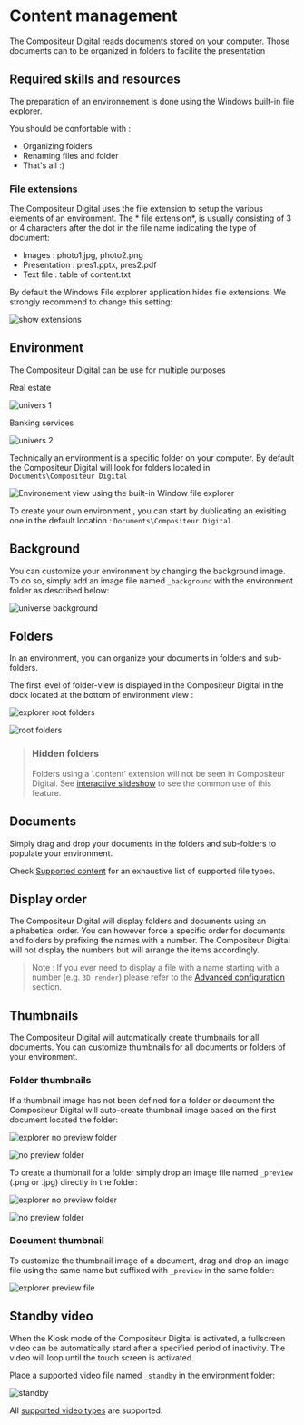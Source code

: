 # Content management

The Compositeur Digital reads documents stored on your computer. Those documents can to be organized in folders to facilite the presentation

## Required skills and resources

The preparation of an environnement is done using the Windows built-in file explorer.

You should be confortable with : 

- Organizing folders 
- Renaming files and folder
- That's all :)

### File extensions

The Compositeur Digital uses the file extension to setup the various elements of an environment.  The * file extension*, is usually consisting of 3 or 4 characters after the dot in the file name indicating the type of document:

- Images : photo1.jpg, photo2.png
- Presentation : pres1.pptx, pres2.pdf
- Text file : table of content.txt

By default the Windows File explorer application hides file extensions. We strongly recommend to change this setting:

![show extensions](img/show_extensions.jpg)

## Environment

The Compositeur Digital can be use for multiple purposes

Real estate

![univers 1](img/univers1.jpg)

Banking services

![univers 2](img/univers2.jpg)

Technically  an environment is a specific folder on your computer. By default the Compositeur Digital will look for folders located in   `Documents\Compositeur Digital`

![Environement view using the built-in Window file explorer](img/explorer_univers.jpg)

To create your own environment , you can start by dublicating an exisiting one in the default location :  `Documents\Compositeur Digital`.

## Background

You can customize your environment by changing the background image. To do so, simply add an image file named `_background` with the environment folder as described below:

![universe background](img/explorer_background.jpg)

## Folders

In an environment, you can organize your documents in folders and sub-folders.

The first level of folder-view is displayed in the Compositeur Digital in the dock located at the bottom of environment view : 

![explorer root folders](img/explorer_root_folders.jpg)

![root folders](img/root_folders.jpg)

>### <a name="contentFolder"></a> Hidden folders
>
>Folders using a '.content' extension will not be seen in Compositeur Digital. 
>See [interactive slideshow](slideshow#interactive) to see the common use of this feature.

## Documents

Simply drag and drop your documents in the folders and sub-folders to populate your environment.

Check [Supported content](content_types.md) for an exhaustive list of supported file types.

## Display order

The Compositeur Digital will display folders and documents using an alphabetical order. You can however force a specific order for documents and folders by prefixing the names with a number. The Compositeur Digital will not display the numbers but will arrange the items accordingly.

>Note : If you ever need to display a file with a name starting with a number (e.g. `3D render`) please refer to the [Advanced configuration](config#configuration_dun_document) section.

## Thumbnails 

The Compositeur Digital will automatically create thumbnails for all documents. You can customize thumbnails for all documents or folders of your environment.

### Folder thumbnails

If a thumbnail image has not been defined for a folder or document the Compositeur Digital will auto-create thumbnail image based on the first document located the folder:

![explorer no preview folder](img/explorer_nopreview_folder.jpg)

![no preview folder](img/nopreview_folder.jpg) 

To create a thumbnail for a folder simply drop an image file named `_preview` (.png or .jpg) directly in the folder:

![explorer no preview folder](img/explorer_preview_folder.jpg)

![no preview folder](img/preview_folder.jpg) 

### Document thumbnail

To customize the thumbnail image of a document, drag and drop an image file using the same name but suffixed with `_preview` in the same folder:

![explorer preview file](img/explorer_preview_file.jpg)

## Standby video

When the Kiosk mode of the Compositeur Digital is activated, a fullscreen video can be automatically stard after a specified period of inactivity. The video will loop until the touch screen is activated.

Place a supported video file named `_standby` in the environment folder:

![standby](img/explorer_standby.jpg) 

All [supported video types](video.md) are supported.
